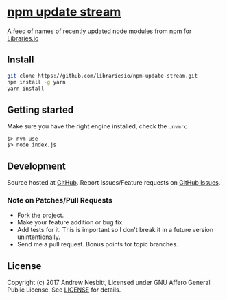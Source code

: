 # [npm update stream](https://libraries.io/github/librariesio/npm-update-stream)

A feed of names of recently updated node modules from npm for [Libraries.io](https://libraries.io)

## Install

```bash
git clone https://github.com/librariesio/npm-update-stream.git
npm install -g yarn
yarn install
```

## Getting started

Make sure you have the right engine installed, check the `.nvmrc`

```
$> nvm use
$> node index.js
```

## Development

Source hosted at [GitHub](http://github.com/librariesio/npm-update-stream).
Report Issues/Feature requests on [GitHub Issues](http://github.com/librariesio/npm-update-stream/issues).

### Note on Patches/Pull Requests

 * Fork the project.
 * Make your feature addition or bug fix.
 * Add tests for it. This is important so I don't break it in a future version unintentionally.
 * Send me a pull request. Bonus points for topic branches.

## License

Copyright (c) 2017 Andrew Nesbitt, Licensed under GNU Affero General Public License. See [LICENSE](https://github.com/librariesio/npm-update-stream/blob/master/LICENSE.txt) for details.
